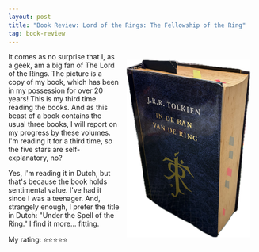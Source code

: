```yaml
---
layout: post
title: "Book Review: Lord of the Rings: The Fellowship of the Ring"
tag: book-review
---
```


<style>
figure {
 padding: 15px ;
 margin: auto ;
 float: right ;
}

figure img {
 margin: auto ;
}
</style>
<figure>
 <img src="/blogassets/2025-06-05-lotr.png" width="250" alt="A picture of my LOTR book that more than 20 years old!">
</figure>

It comes as no surprise that I, as a geek, am a big fan of The Lord of the Rings. The picture is a copy of my book, which has been in my possession for over 20 years! This is my third time reading the books. And as this beast of a book contains the usual three books, I will report on my progress by these volumes. I'm reading it for a third time, so the five stars are self-explanatory, no?

Yes, I'm reading it in Dutch, but that's because the book holds sentimental value. I've had it since I was a teenager. And, strangely enough, I prefer the title in Dutch: "Under the Spell of the Ring." I find it more... fitting.

My rating: ⭐⭐⭐⭐⭐